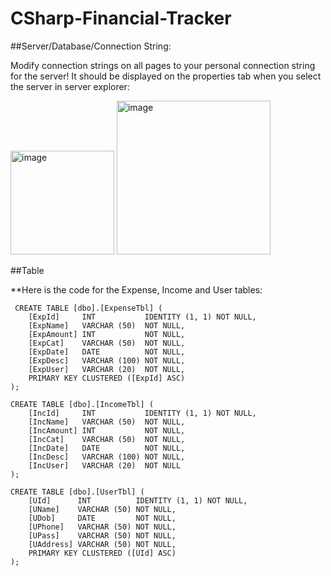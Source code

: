 # CSharp-Financial-Tracker

##Server/Database/Connection String:

Modify connection strings on all pages to your personal connection string for the server! It should be displayed on the properties tab when you select the server in server explorer:

<img width="166" alt="image" src="https://github.com/TazRJ/CSharp-Financial-Tracker/assets/99307581/1bdfe497-d464-4569-a60d-e14c2b851ad5">
<img width="246" alt="image" src="https://github.com/TazRJ/CSharp-Financial-Tracker/assets/99307581/8cf21050-a7ec-41cd-9d01-338d71c3ee5d">


##Table

**Here is the code for the Expense, Income and User tables:

~~~
 CREATE TABLE [dbo].[ExpenseTbl] (
    [ExpId]     INT           IDENTITY (1, 1) NOT NULL,
    [ExpName]   VARCHAR (50)  NOT NULL,
    [ExpAmount] INT           NOT NULL,
    [ExpCat]    VARCHAR (50)  NOT NULL,
    [ExpDate]   DATE          NOT NULL,
    [ExpDesc]   VARCHAR (100) NOT NULL,
    [ExpUser]   VARCHAR (20)  NOT NULL,
    PRIMARY KEY CLUSTERED ([ExpId] ASC)
);

CREATE TABLE [dbo].[IncomeTbl] (
    [IncId]     INT           IDENTITY (1, 1) NOT NULL,
    [IncName]   VARCHAR (50)  NOT NULL,
    [IncAmount] INT           NOT NULL,
    [IncCat]    VARCHAR (50)  NOT NULL,
    [IncDate]   DATE          NOT NULL,
    [IncDesc]   VARCHAR (100) NOT NULL,
    [IncUser]   VARCHAR (20)  NOT NULL
);

CREATE TABLE [dbo].[UserTbl] (
    [UId]      INT          IDENTITY (1, 1) NOT NULL,
    [UName]    VARCHAR (50) NOT NULL,
    [UDob]     DATE         NOT NULL,
    [UPhone]   VARCHAR (50) NOT NULL,
    [UPass]    VARCHAR (50) NOT NULL,
    [UAddress] VARCHAR (50) NOT NULL,
    PRIMARY KEY CLUSTERED ([UId] ASC)
);
~~~


